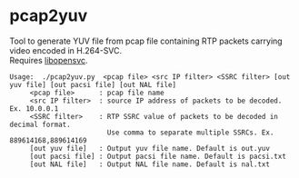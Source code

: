 # pcap2yuv
Tool to generate YUV file from pcap file containing RTP packets carrying video encoded in H.264-SVC.<br>
Requires [libopensvc](https://sourceforge.net/projects/opensvcdecoder/).<br>
```
Usage:  ./pcap2yuv.py  <pcap file> <src IP filter> <SSRC filter> [out yuv file] [out pacsi file] [out NAL file]
     <pcap file>      : pcap file name
     <src IP filter>  : source IP address of packets to be decoded. Ex. 10.0.0.1
     <SSRC filter>    : RTP SSRC value of packets to be decoded in decimal format.
                        Use comma to separate multiple SSRCs. Ex. 889614168,889614169
     [out yuv file]   : Output yuv file name. Default is out.yuv
     [out pacsi file] : Output pacsi file name. Default is pacsi.txt
     [out NAL file]   : Output NAL file name. Default is nal.txt
```
